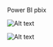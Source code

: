 Power BI pbix

![Alt text](
https://v5.airtableusercontent.com/v3/u/29/29/1718035200000/HraEp8bO9JGzwNgrHx3Vgg/VJK2XaEgTNbBiwcvxbcFTVLevVTaoyLzYaFAHKHVIFPD2b6Wo1X_StP1T700Qf_Mcuqwj2KgYxnqmiurd5x_3aHebU68AOxhNL1ihBeDAlcVfHXRyMLQKldbY3rRFKs4Xy8zu9nYID-LBP4JaLlzCw/PqzL9RH9IUUKlT1zDOFMvg1Z8KwwYlOLkvtp1FV2dE8)


![Alt text](https://v5.airtableusercontent.com/v3/u/29/29/1718035200000/gb28k8IEuNc2daWpieriBQ/L5_ofpvf7q4du7WGYnDCnqJG7be6UYPCDfH-0w6Ml5raF2YurMswrBoFjpLCVeV8gNU0FvMroiLHb-MsfCluoZ0HqRAkVO9IqkuOMh4N-uq0dBAtOlEeCXVUfpowR56mxxLO5uKOWDt7dndMGBixMA/yqzs0OfoHOAn6Ncg2EEomOS5Ey_x-ESZFJzRNvZLJqk)
